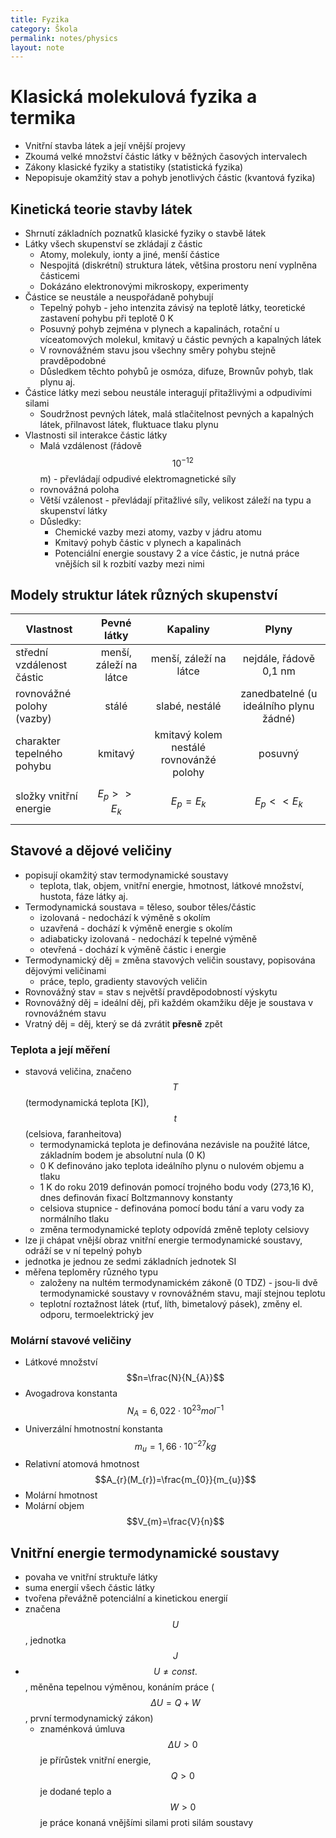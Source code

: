 ```yaml
---
title: Fyzika
category: Škola
permalink: notes/physics
layout: note
---
```


# Klasická molekulová fyzika a termika

- Vnitřní stavba látek a její vnější projevy
- Zkoumá velké množství částic látky v běžných časových intervalech
- Zákony klasické fyziky a statistiky (statistická fyzika)
- Nepopisuje okamžitý stav a pohyb jenotlivých částic (kvantová fyzika)

## Kinetická teorie stavby látek

- Shrnutí základních poznatků klasické fyziky o stavbě látek
- Látky všech skupenství se zkládají z částic
  - Atomy, molekuly, ionty a jiné, menší částice
  - Nespojitá (diskrétní) struktura látek, většina prostoru není vyplněna částicemi
  - Dokázáno elektronovými mikroskopy, experimenty
- Částice se neustále a neuspořádaně pohybují
  - Tepelný pohyb - jeho intenzita závisý na teplotě látky, teoretické zastavení pohybu při teplotě 0 K
  - Posuvný pohyb zejména v plynech a kapalinách, rotační u víceatomových molekul, kmitavý u částic pevných a kapalných látek
  - V rovnovážném stavu jsou všechny směry pohybu stejně pravděpodobné
  - Důsledkem těchto pohybů je osmóza, difuze, Brownův pohyb, tlak plynu aj.
- Částice látky mezi sebou neustále interagují přitažlivými a odpudivími silami
  - Soudržnost pevných látek, malá stlačitelnost pevných a kapalných látek, přilnavost látek, fluktuace tlaku plynu
- Vlastnosti sil interakce částic látky
  - Malá vzdálenost (řádově $$10^{-12}$$ m) - převládají odpudivé elektromagnetické síly
  - rovnovážná poloha
  - Větší vzálenost - převládají přitažlivé síly, velikost záleží na typu a skupenství látky
  - Důsledky:
    - Chemické vazby mezi atomy, vazby v jádru atomu
    - Kmitavý pohyb částic v plynech a kapalinách
    - Potenciální energie soustavy 2 a více částic, je nutná práce vnějších sil k rozbití vazby mezi nimi

## Modely struktur látek různých skupenství

| Vlastnost | Pevné látky  | Kapaliny | Plyny |
| --------- | :----------: | :------: | :---: |
| střední vzdálenost částic | menší, záleží na látce | menší, záleží na látce | nejdále, řádově 0,1&nbsp;nm | 
| rovnovážné polohy (vazby) | stálé | slabé, nestálé | zanedbatelné (u ideálního plynu žádné) |
| charakter tepelného pohybu | kmitavý | kmitavý kolem nestálé rovnovánžé polohy | posuvný |
| složky vnitřní energie | $$E_{p} >> E_{k}$$ | $$E_{p}=E_{k}$$ | $$E_{p} << E_{k}$$ |

## Stavové a dějové veličiny

- popisují okamžitý stav termodynamické soustavy
  - teplota, tlak, objem, vnitřní energie, hmotnost, látkové množství, hustota, fáze látky aj.
- Termodynamická soustava = těleso, soubor těles/částic
  - izolovaná - nedochází k výměně s okolím
  - uzavřená - dochází k výměně energie s okolím
  - adiabaticky izolovaná - nedochází k tepelné výměně
  - otevřená - dochází k výměně částic i energie
- Termodynamický děj = změna stavových veličin soustavy, popisována dějovými veličinami
  - práce, teplo, gradienty stavových veličin
- Rovnovážný stav = stav s největší pravděpodobností výskytu
- Rovnovážný děj = ideální děj, při každém okamžiku děje je soustava v rovnovážném stavu
- Vratný děj = děj, který se dá zvrátit **přesně** zpět

### Teplota a její měření

- stavová veličina, značeno $$T$$ (termodynamická teplota [K]), $$t$$ (celsiova, faranheitova)
  - termodynamická teplota je definována nezávisle na použité látce, základním bodem je absolutní nula (0 K)
  - 0 K definováno jako teplota ideálního plynu o nulovém objemu a tlaku
  - 1 K do roku 2019 definován pomocí trojného bodu vody (273,16 K), dnes definován fixací Boltzmannovy konstanty
  - celsiova stupnice - definována pomocí bodu tání a varu vody za normálního tlaku
  - změna termodynamické teploty odpovídá změně teploty celsiovy
- lze ji chápat vnější obraz vnitřní energie termodynamické soustavy, odráží se v ní tepelný pohyb
- jednotka je jednou ze sedmi základních jednotek SI
- měřena teploměry různého typu
  - založeny na nultém termodynamickém zákoně (0 TDZ) - jsou-li dvě termodynamické soustavy v rovnovážném stavu, mají stejnou teplotu
  - teplotní roztažnost látek (rtuť, líth, bimetalový pásek), změny el. odporu, termoelektrický jev

### Molární stavové veličiny

- Látkové množství $$n=\frac{N}{N_{A}}$$
- Avogadrova konstanta $$N_{A}=6,022\cdot10^{23} mol^{-1}$$
- Univerzální hmotnostní konstanta $$m_{u}=1,66\cdot10^{-27} kg$$
- Relativní atomová hmotnost $$A_{r}(M_{r})=\frac{m_{0}}{m_{u}}$$
- Molární hmotnost
- Molární objem $$V_{m}=\frac{V}{n}$$

## Vnitřní energie termodynamické soustavy

- povaha ve vnitřní struktuře látky
- suma energií všech částic látky
- tvořena převážně potenciální a kinetickou energií
- značena $$U$$, jednotka $$J$$
- $$U\neq const.$$, měněna tepelnou výměnou, konáním práce ($$\Delta U= Q+W$$, první termodynamický zákon)
  - znaménková úmluva $$\Delta U > 0$$ je přírůstek vnitřní energie, $$Q > 0$$ je dodané teplo a $$W > 0$$ je práce konaná vnějšími silami proti silám soustavy
